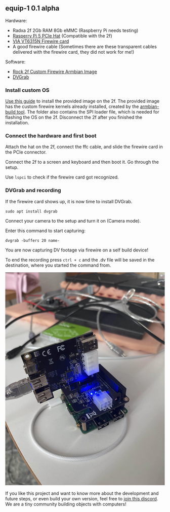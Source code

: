 ## equip-1 0.1 alpha

Hardware:

- Radxa 2f 2Gb RAM 8Gb eMMC (Raspberry Pi needs testing)
- [Rasperry Pi 5 PCIe Hat](https://de.aliexpress.com/item/1005007875203834.html) (Compatible with the 2f)
- [VIA VT6315N Firewire card](https://de.aliexpress.com/item/1005005044278296.html)
- A good firewire cable (Sometimes there are these transparent cables delivered with the firewire card, they did not work for me!)

Software:

- [Rock 2f Custom Firewire Armbian Image](https://drive.google.com/drive/folders/1kLxVSK0Dhzc2q1MnAXW4JjSZa23EkOea?usp=sharing)
- [DVGrab](https://github.com/ddennedy/dvgrab)

### Install custom OS

[Use this guide](https://docs.radxa.com/en/rock2/rock2f/getting-started/install-os/maskrom) to install the provided image on the 2f.
The provided image has the custom firewire kernels already installed, created by the [armbian-build tool](https://github.com/armbian/build). The folder also contains the SPI loader file, which is needed for flashing the OS on the 2f. Disconnect the 2f after you finished the installation.

### Connect the hardware and first boot

Attach the hat on the 2f, connect the ffc cable, and slide the firewire card in the PCIe connector.

Connect the 2f to a screen and keyboard and then boot it. Go through the setup.

Use `lspci` to check if the firewire card got recognized.

### DVGrab and recording

If the firewire card shows up, it is now time to install DVGrab.

```
sudo apt install dvgrab
```

Connect your camera to the setup and turn it on (Camera mode).

Enter this command to start capturing:

```
dvgrab -buffers 20 name-
```

You are now capturing DV footage via firewire on a self build device!

To end the recording press `ctrl + c` and the .dv file will be saved in the destination, where you started the command from.

![equip-1 hardware setup](device.png)

If you like this project and want to know more about the development and future steps, or even build your own version, feel free to [join this discord](https://discord.gg/KU3UhgPA7P). We are a tiny community building objects with computers!
